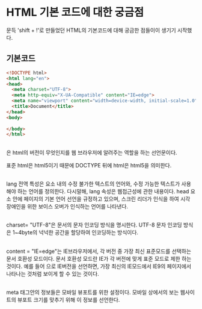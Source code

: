 # HTML 기본 코드에 대한 궁금점
문득 'shift + !'로 만들었던 HTML의 기본코드에 대해 궁금한 점들이이 생기기 시작했다.

## 기본코드
```html
<!DOCTYPE html>
<html lang="en">
<head>
  <meta charset="UTF-8">
  <meta http-equiv="X-UA-Compatible" content="IE=edge">
  <meta name="viewport" content="width=device-width, initial-scale=1.0">
  <title>Document</title>
</head>
<body>
  
</body>
</html>
```

## <!DOCTYPE html>
<!DOCTYPE html>은 html의 버전이 무엇인지를 웹 브라우저에 알려주는 역할을 하는 선언문이다.
표준 html은 html5이기 때문에 DOCTYPE 뒤에 html은 html5을 의미한다. 

## <html lang="en">
lang 전역 특성은 요소 내의 수정 불가한 텍스트의 언어와, 수정 가능한 텍스트가 사용해야 하는 언어를 정의한다. 다시말해, lang 속성은 웹접근성에 관한 내용이다. head 요소 안에 페이지의 기본 언어 선언을 규정하고 있으며, 스크린 리더가 인식을 하여 시각 장애인을 위한 보이스 오버가 인식하는 언어를 나타낸다.

## <meta charset="UTF-8">
charset= "UTF-8"은 문서의 문자 인코딩 방식을 명시한다. UTF-8 문자 인코딩 방식은 1~4byte의 넉넉한 공간을 할당하여 인코딩하는 방식이다.

## <meta http-equiv="X-UA-Compatible" content="IE=edge">
content = "IE=edge"는 IE브라우저에서, 각 버전 중 가장 최신 표준모드를 선택하는 문서 호환성 모드이다. 문서 호환성 모드란 IE가 각 버전에 맞게 표준 모드로 제한 하는 것이다. 예를 들어 <meta http-equiv="X-UA-Compatible" content="IE=9">으로 IE버전을 선언하면, 가장 최신의 IE모드에서 IE9의 페이지에서 나타나는 것처럼 보이게 할 수 있는 것이다.

## <meta name="viewport" content="width=device-width, initial-scale=1.0">
meta 태그안의 정보들은 모바일 뷰포트를 위한 설정이다. 모바일 상에서의 보는 웹사이트의 뷰포트 크기를 맞추기 위해 이 정보를 선언한다.